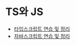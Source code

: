 # TS와 JS

- [타입스크립트 연습 및 정리](https://www.notion.so/TS-783ec95b437f404797a47da17898cf0c)
- [자바스크립트 연습 및 정리](https://www.notion.so/JS-188d35fe9a8447bf84577e29a4bba39f)

